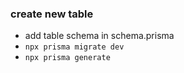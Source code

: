 ### create new table
- add table schema in schema.prisma
- ``` npx prisma migrate dev ```
- ```npx prisma generate ```